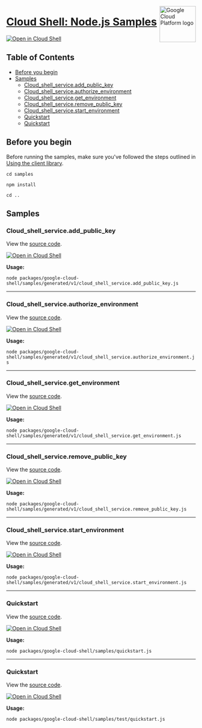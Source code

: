 [//]: # "This README.md file is auto-generated, all changes to this file will be lost."
[//]: # "To regenerate it, use `python -m synthtool`."
<img src="https://avatars2.githubusercontent.com/u/2810941?v=3&s=96" alt="Google Cloud Platform logo" title="Google Cloud Platform" align="right" height="96" width="96"/>

# [Cloud Shell: Node.js Samples](https://github.com/googleapis/google-cloud-node)

[![Open in Cloud Shell][shell_img]][shell_link]



## Table of Contents

* [Before you begin](#before-you-begin)
* [Samples](#samples)
  * [Cloud_shell_service.add_public_key](#cloud_shell_service.add_public_key)
  * [Cloud_shell_service.authorize_environment](#cloud_shell_service.authorize_environment)
  * [Cloud_shell_service.get_environment](#cloud_shell_service.get_environment)
  * [Cloud_shell_service.remove_public_key](#cloud_shell_service.remove_public_key)
  * [Cloud_shell_service.start_environment](#cloud_shell_service.start_environment)
  * [Quickstart](#quickstart)
  * [Quickstart](#quickstart)

## Before you begin

Before running the samples, make sure you've followed the steps outlined in
[Using the client library](https://github.com/googleapis/google-cloud-node#using-the-client-library).

`cd samples`

`npm install`

`cd ..`

## Samples



### Cloud_shell_service.add_public_key

View the [source code](https://github.com/googleapis/google-cloud-node/blob/main/packages/google-cloud-shell/samples/generated/v1/cloud_shell_service.add_public_key.js).

[![Open in Cloud Shell][shell_img]](https://console.cloud.google.com/cloudshell/open?git_repo=https://github.com/googleapis/google-cloud-node&page=editor&open_in_editor=packages/google-cloud-shell/samples/generated/v1/cloud_shell_service.add_public_key.js,samples/README.md)

__Usage:__


`node packages/google-cloud-shell/samples/generated/v1/cloud_shell_service.add_public_key.js`


-----




### Cloud_shell_service.authorize_environment

View the [source code](https://github.com/googleapis/google-cloud-node/blob/main/packages/google-cloud-shell/samples/generated/v1/cloud_shell_service.authorize_environment.js).

[![Open in Cloud Shell][shell_img]](https://console.cloud.google.com/cloudshell/open?git_repo=https://github.com/googleapis/google-cloud-node&page=editor&open_in_editor=packages/google-cloud-shell/samples/generated/v1/cloud_shell_service.authorize_environment.js,samples/README.md)

__Usage:__


`node packages/google-cloud-shell/samples/generated/v1/cloud_shell_service.authorize_environment.js`


-----




### Cloud_shell_service.get_environment

View the [source code](https://github.com/googleapis/google-cloud-node/blob/main/packages/google-cloud-shell/samples/generated/v1/cloud_shell_service.get_environment.js).

[![Open in Cloud Shell][shell_img]](https://console.cloud.google.com/cloudshell/open?git_repo=https://github.com/googleapis/google-cloud-node&page=editor&open_in_editor=packages/google-cloud-shell/samples/generated/v1/cloud_shell_service.get_environment.js,samples/README.md)

__Usage:__


`node packages/google-cloud-shell/samples/generated/v1/cloud_shell_service.get_environment.js`


-----




### Cloud_shell_service.remove_public_key

View the [source code](https://github.com/googleapis/google-cloud-node/blob/main/packages/google-cloud-shell/samples/generated/v1/cloud_shell_service.remove_public_key.js).

[![Open in Cloud Shell][shell_img]](https://console.cloud.google.com/cloudshell/open?git_repo=https://github.com/googleapis/google-cloud-node&page=editor&open_in_editor=packages/google-cloud-shell/samples/generated/v1/cloud_shell_service.remove_public_key.js,samples/README.md)

__Usage:__


`node packages/google-cloud-shell/samples/generated/v1/cloud_shell_service.remove_public_key.js`


-----




### Cloud_shell_service.start_environment

View the [source code](https://github.com/googleapis/google-cloud-node/blob/main/packages/google-cloud-shell/samples/generated/v1/cloud_shell_service.start_environment.js).

[![Open in Cloud Shell][shell_img]](https://console.cloud.google.com/cloudshell/open?git_repo=https://github.com/googleapis/google-cloud-node&page=editor&open_in_editor=packages/google-cloud-shell/samples/generated/v1/cloud_shell_service.start_environment.js,samples/README.md)

__Usage:__


`node packages/google-cloud-shell/samples/generated/v1/cloud_shell_service.start_environment.js`


-----




### Quickstart

View the [source code](https://github.com/googleapis/google-cloud-node/blob/main/packages/google-cloud-shell/samples/quickstart.js).

[![Open in Cloud Shell][shell_img]](https://console.cloud.google.com/cloudshell/open?git_repo=https://github.com/googleapis/google-cloud-node&page=editor&open_in_editor=packages/google-cloud-shell/samples/quickstart.js,samples/README.md)

__Usage:__


`node packages/google-cloud-shell/samples/quickstart.js`


-----




### Quickstart

View the [source code](https://github.com/googleapis/google-cloud-node/blob/main/packages/google-cloud-shell/samples/test/quickstart.js).

[![Open in Cloud Shell][shell_img]](https://console.cloud.google.com/cloudshell/open?git_repo=https://github.com/googleapis/google-cloud-node&page=editor&open_in_editor=packages/google-cloud-shell/samples/test/quickstart.js,samples/README.md)

__Usage:__


`node packages/google-cloud-shell/samples/test/quickstart.js`






[shell_img]: https://gstatic.com/cloudssh/images/open-btn.png
[shell_link]: https://console.cloud.google.com/cloudshell/open?git_repo=https://github.com/googleapis/google-cloud-node&page=editor&open_in_editor=samples/README.md
[product-docs]: https://cloud.google.com/shell/
